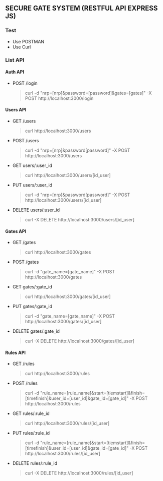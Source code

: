 ## SECURE GATE SYSTEM (RESTFUL API EXPRESS JS)

### Test
- Use POSTMAN
- Use Curl

### List API

#### Auth API

- POST /login
    > curl -d "nrp=[nrp]&password=[password]&gates=[gates]" -X POST http://localhost:3000/login

#### Users API

- GET /users
    > curl http://localhost:3000/users
- POST /users
    > curl -d "nrp=[nrp]&password[password]" -X POST http://localhost:3000/users
- GET users/:user_id
    > curl http://localhost:3000/users/[id_user]
- PUT users/:user_id
    > curl -d "nrp=[nrp]&password[password]" -X POST http://localhost:3000/users/[id_user]
- DELETE users/:user_id
    > curl -X DELETE http://localhost:3000/users/[id_user]

#### Gates API

- GET /gates
    > curl http://localhost:3000/gates
- POST /gates
    > curl -d "gate_name=[gate_name]" -X POST http://localhost:3000/gates
- GET gates/:gate_id
    > curl http://localhost:3000/gates/[id_user]
- PUT gates/:gate_id
    > curl -d "gate_name=[gate_name]" -X POST http://localhost:3000/gates/[id_user]
- DELETE gates/:gate_id
    > curl -X DELETE http://localhost:3000/gates/[id_user]

#### Rules API

- GET /rules
    > curl http://localhost:3000/rules
- POST /rules
    > curl -d "rule_name=[rule_name]&start=[tiemstart]&finish=[timefinish]&user_id=[user_id]&gate_id=[gate_id]" -X POST http://localhost:3000/rules
- GET rules/:rule_id
    > curl http://localhost:3000/rules/[id_user]
- PUT rules/:rule_id
    > curl -d "rule_name=[rule_name]&start=[tiemstart]&finish=[timefinish]&user_id=[user_id]&gate_id=[gate_id]" -X POST http://localhost:3000/rules/[id_user]
- DELETE rules/:rule_id
    > curl -X DELETE http://localhost:3000/rules/[id_user]
    
